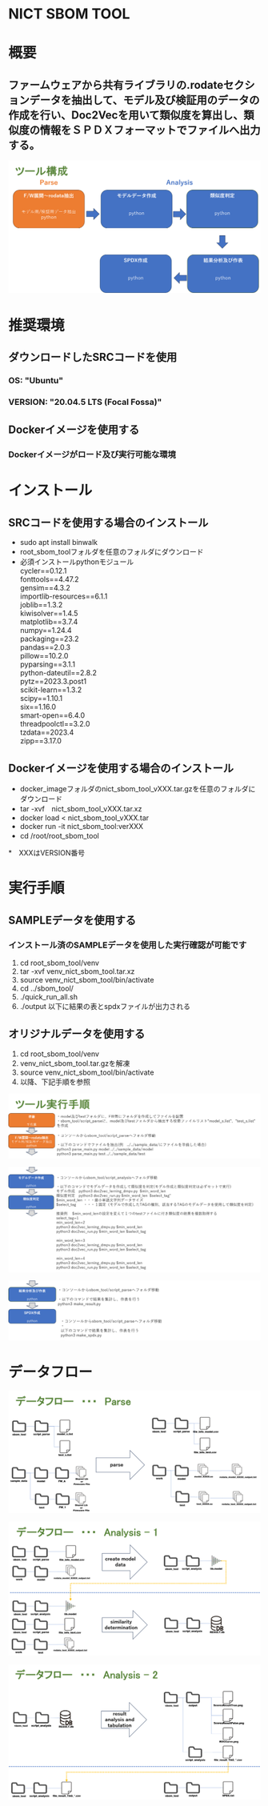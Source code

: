 # **NICT SBOM TOOL**

# 概要
## ファームウェアから共有ライブラリの.rodateセクションデータを抽出して、モデル及び検証用のデータの作成を行い、Doc2Vecを用いて類似度を算出し、類似度の情報をＳＰＤＸフォーマットでファイルへ出力する。

![image_1](readme_data/struct.png)

# 推奨環境
## ダウンロードしたSRCコードを使用
### OS:         "Ubuntu"  
### VERSION:    "20.04.5 LTS (Focal Fossa)"  

## Dockerイメージを使用する
### Dockerイメージがロード及び実行可能な環境


# インストール
## SRCコードを使用する場合のインストール
- sudo apt install binwalk
- root_sbom_toolフォルダを任意のフォルダにダウンロード
- 必須インストールpythonモジュール <br>
cycler==0.12.1 <br>
fonttools==4.47.2 <br>
gensim==4.3.2 <br>
importlib-resources==6.1.1 <br>
joblib==1.3.2 <br>
kiwisolver==1.4.5 <br>
matplotlib==3.7.4 <br>
numpy==1.24.4 <br>
packaging==23.2 <br>
pandas==2.0.3 <br>
pillow==10.2.0 <br>
pyparsing==3.1.1 <br>
python-dateutil==2.8.2 <br>
pytz==2023.3.post1 <br>
scikit-learn==1.3.2 <br>
scipy==1.10.1 <br>
six==1.16.0 <br>
smart-open==6.4.0 <br>
threadpoolctl==3.2.0 <br>
tzdata==2023.4 <br>
zipp==3.17.0 <br>



## Dockerイメージを使用する場合のインストール
- docker_imageフォルダのnict_sbom_tool_vXXX.tar.gzを任意のフォルダにダウンロード
- tar -xvf　nict_sbom_tool_vXXX.tar.xz
- docker load < nict_sbom_tool_vXXX.tar
- docker run -it nict_sbom_tool:verXXX
- cd /root/root_sbom_tool　

*　XXXはVERSION番号

# 実行手順
## SAMPLEデータを使用する
### インストール済のSAMPLEデータを使用した実行確認が可能です
1.  cd root_sbom_tool/venv
2.  tar -xvf venv_nict_sbom_tool.tar.xz
3.  source venv_nict_sbom_tool/bin/activate
4.  cd ../sbom_tool/
5.  ./quick_run_all.sh
6.  ./output 以下に結果の表とspdxファイルが出力される

## オリジナルデータを使用する
1.  cd root_sbom_tool/venv
2.  venv_nict_sbom_tool.tar.gzを解凍
3.  source venv_nict_sbom_tool/bin/activate
4.  以降、下記手順を参照

![image_10](readme_data/run_1.png)

![image_11](readme_data/run_2.png)

![image_12](readme_data/run_3.png)

# データフロー
![image_20](readme_data/data_flow_1.png)

![image_21](readme_data/data_flow_2.png)

![image_22](readme_data/data_flow_3.png)



